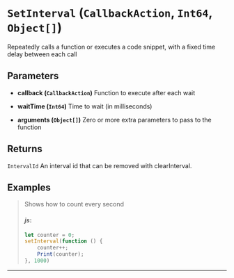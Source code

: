 # `SetInterval` (```CallbackAction```, ```Int64```, ```Object[]```)

Repeatedly calls a function or executes a code snippet, with a fixed time delay between each call

## Parameters
* **callback (```CallbackAction```)** 
	Function to execute after each wait

* **waitTime (```Int64```)** 
	Time to wait (in milliseconds)

* **arguments (```Object[]```)** 
	Zero or more extra parameters to pass to the function

## Returns
```IntervalId```
An interval id that can be removed with clearInterval.

## Examples
> Shows how to count every second
> 
> #### _js_:
> ```js
> let counter = 0;
> setInterval(function () {
>     counter++;
>     Print(counter);
> }, 1000)
> ```
---
